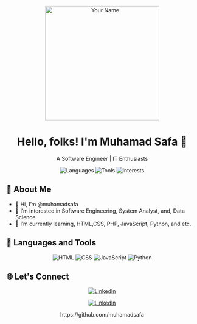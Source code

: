 <!-- Header -->
<p align="center">
  <img src="https://your-image-url.com/your-animated-image.gif" width="300" alt="Your Name">
</p>

<!-- Title -->
<h1 align="center">Hello, folks! I'm Muhamad Safa 👋</h1>
<p align="center">A Software Engineer | IT Enthusiasts </p>

<!-- Badges -->
<p align="center">
  <img src="https://img.shields.io/badge/Languages-HTML%20%7C%20CSS%20%7C%20JavaScript%20%7C%20Python-brightgreen" alt="Languages">
  <img src="https://img.shields.io/badge/Tools-VSCode%20%7C%20Figma%20%7C%20SQL-blueviolet" alt="Tools">
  <img src="https://img.shields.io/badge/Interests-SE%20%7C%20SystemAnalyst%20%7C%20Data Science -green" alt="Interests">
</p>

<!-- About Me -->
## 🚀 About Me
- 👋 Hi, I’m @muhamadsafa
- 👀 I’m interested in Software Engineering, System Analyst, and, Data Science
- 🌱 I’m currently learning, HTML,CSS, PHP, JavaScript, Python, and etc.

<!-- Featured Projects 
## 🛠️ Featured Projects
| Project | Description |
|---------|-------------|
| [Project A](https://link-to-project-a) | Short description of Project A |
| [Project B](https://link-to-project-b) | Brief overview of Project B | -->

<!-- GitHub Stats 
## 📊 GitHub Stats
<p align="center">
  <img src="https://github-readme-stats.vercel.app/api?username=yourusername&show_icons=true&theme=radical" alt="GitHub Stats">
</p> ->

<!-- Languages Used -->
## 🔧 Languages and Tools
<p align="center">
   <img src="https://img.shields.io/badge/Code-HTML-orange" alt="HTML">
   <img src="https://img.shields.io/badge/Code-CSS-blue" alt="CSS">
  <img src="https://img.shields.io/badge/Code-JavaScript-yellow" alt="JavaScript">
  <img src="https://img.shields.io/badge/Code-Python-blue" alt="Python">

<!-- Let's Connect -->
## 🌐 Let's Connect
<p align="center">
  <a href="https://linkedin.com/in/msafadh" target="_blank">
    <img src="https://img.shields.io/badge/LinkedIn?style=for-the-badge&logo=LinkedIn" alt="LinkedIn">
  </a>
<p align="center">
  <a href="https://instagram.com/msafadh/" target="_blank">
    <img src="https://img.shields.io/badge/Instagram?style=for-the-badge&logo=Instagram" alt="LinkedIn">
  </a>
 <!-- <a href="https://yourportfolio.com" target="_blank">
    <img src="https://img.shields.io/badge/Portfolio-YourPortfolio-black?style=for-the-badge&logo=github" alt="Portfolio">
  </a>!-->
</p>

<!-- Footer -->
<p align="center">https://github.com/muhamadsafa</p>
